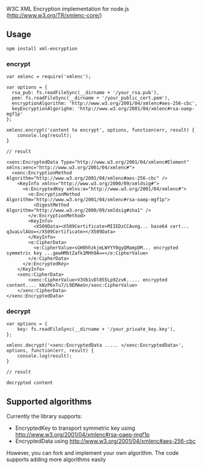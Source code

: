 W3C XML Encryption implementation for node.js (http://www.w3.org/TR/xmlenc-core/)

## Usage

    npm install xml-encryption

### encrypt

    var xmlenc = require('xmlenc');
    
    var options = {
      rsa_pub: fs.readFileSync(__dirname + '/your_rsa.pub'),
      pem: fs.readFileSync(__dirname + '/your_public_cert.pem'),
      encryptionAlgorithm: 'http://www.w3.org/2001/04/xmlenc#aes-256-cbc',
      keyEncryptionAlgorighm: 'http://www.w3.org/2001/04/xmlenc#rsa-oaep-mgf1p'
    };

    xmlenc.encrypt('content to encrypt', options, function(err, result) { 
        console.log(result);
    }

    // result
    
    <xenc:EncryptedData Type="http://www.w3.org/2001/04/xmlenc#Element" xmlns:xenc="http://www.w3.org/2001/04/xmlenc#">
      <xenc:EncryptionMethod Algorithm="http://www.w3.org/2001/04/xmlenc#aes-256-cbc" />
        <KeyInfo xmlns="http://www.w3.org/2000/09/xmldsig#">
          <e:EncryptedKey xmlns:e="http://www.w3.org/2001/04/xmlenc#">
            <e:EncryptionMethod Algorithm="http://www.w3.org/2001/04/xmlenc#rsa-oaep-mgf1p">
              <DigestMethod Algorithm="http://www.w3.org/2000/09/xmldsig#sha1" />
            </e:EncryptionMethod>
            <KeyInfo>
              <X509Data><X509Certificate>MIIEDzCCAveg... base64 cert... q3uaLvlAUo=</X509Certificate></X509Data>
            </KeyInfo>
            <e:CipherData>
              <e:CipherValue>sGH0hhzkjmLWYYY0gyQMampDM... encrypted symmetric key ...gewHMbtZafk1MHh9A==</e:CipherValue>
            </e:CipherData>
          </e:EncryptedKey>
        </KeyInfo>
        <xenc:CipherData>
            <xenc:CipherValue>V3Vb1vDl055Lp92zvK..... encrypted content.... kNzP6xTu7/L9EMAeU</xenc:CipherValue>
        </xenc:CipherData>
    </xenc:EncryptedData>

### decrypt


    var options = {
        key: fs.readFileSync(__dirname + '/your_private_key.key'),
    };

    xmlenc.decrypt('<xenc:EncryptedData ..... </xenc:EncryptedData>', options, function(err, result) { 
        console.log(result);
    }

    // result

    decrypted content

## Supported algorithms

Currently the library supports:

* EncryptedKey to transport symmetric key using http://www.w3.org/2001/04/xmlenc#rsa-oaep-mgf1p
* EncryptedData using http://www.w3.org/2001/04/xmlenc#aes-256-cbc

However, you can fork and implement your own algorithm. The code supports adding more algorithms easily
